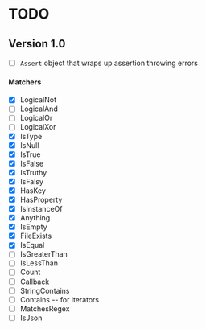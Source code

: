 # TODO

## Version 1.0

- [ ] `Assert` object that wraps up assertion throwing errors

#### Matchers

- [x] LogicalNot
- [ ] LogicalAnd
- [ ] LogicalOr
- [ ] LogicalXor
- [x] IsType
- [x] IsNull
- [x] IsTrue
- [x] IsFalse
- [x] IsTruthy
- [x] IsFalsy
- [x] HasKey
- [x] HasProperty
- [x] IsInstanceOf
- [x] Anything
- [x] IsEmpty
- [x] FileExists
- [x] IsEqual
- [ ] IsGreaterThan
- [ ] IsLessThan
- [ ] Count
- [ ] Callback
- [ ] StringContains
- [ ] Contains -- for iterators
- [ ] MatchesRegex
- [ ] IsJson
